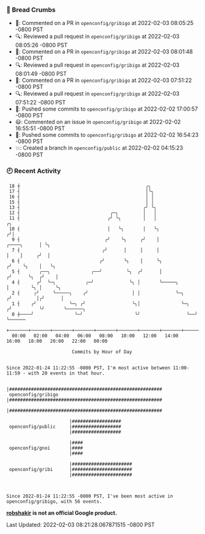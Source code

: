 ### 🍞 Bread Crumbs

 * 💬: Commented on a PR in  `openconfig/gribigo` at 2022-02-03 08:05:25 -0800 PST
 * 🔍: Reviewed a pull request in  `openconfig/gribigo` at 2022-02-03 08:05:26 -0800 PST
 * 💬: Commented on a PR in  `openconfig/gribigo` at 2022-02-03 08:01:48 -0800 PST
 * 🔍: Reviewed a pull request in  `openconfig/gribigo` at 2022-02-03 08:01:49 -0800 PST
 * 💬: Commented on a PR in  `openconfig/gribigo` at 2022-02-03 07:51:22 -0800 PST
 * 🔍: Reviewed a pull request in  `openconfig/gribigo` at 2022-02-03 07:51:22 -0800 PST
 * 🚢: Pushed some commits to `openconfig/gribigo` at 2022-02-02 17:00:57 -0800 PST
 * 😃: Commented on an issue in `openconfig/gribigo` at 2022-02-02 16:55:51 -0800 PST
 * 🚢: Pushed some commits to `openconfig/gribigo` at 2022-02-02 16:54:23 -0800 PST
 * 💥: Created a branch in `openconfig/public` at 2022-02-02 04:15:23 -0800 PST

### 🕘 Recent Activity
```
 18 ┼                                              ╭╮
 17 ┤                                              │╰╮
 16 ┤                                              │ │
 15 ┤                                              │ │
 13 ┤                                             ╭╯ ╰╮
 12 ┤                                 ╭─╮         │   │
 11 ┤                                ╭╯ ╰╮        │   │                               ╭╮
 10 ┤                                │   ╰╮       │   ╰╮                             ╭╯│
  9 ┤                               ╭╯    ╰╮     ╭╯    │                 ╭────╮      │ ╰╮
  7 ┤                              ╭╯      │     │     │                 │    │     ╭╯  │
  6 ┤                             ╭╯       ╰╮    │     ╰╮               ╭╯    ╰╮    │   ╰╮
  5 ┤       ╭──╮               ╭──╯         ╰╮  ╭╯      │              ╭╯      ╰╮  ╭╯    │
  4 ┤      ╭╯  ╰─╮           ╭─╯             ╰╮ │       ╰─────╮        │        ╰╮ │     ╰╮
  2 ┤     ╭╯     ╰─────╮    ╭╯                │ │             ╰─╮     ╭╯         │╭╯      │
  1 ┤    ╭╯            ╰─╮ ╭╯                 ╰╮│               ╰─╮  ╭╯          ╰╯       ╰──────╮
  0 ┼────╯               ╰─╯                   ╰╯                 ╰──╯                           ╰──────
    +───────+───────+───────+───────+───────+───────+───────+───────+───────+───────+───────+───────+────
  00:00   02:00   04:00   06:00   08:00   10:00   12:00   14:00   16:00   18:00   20:00   22:00   00:00   

						Commits by Hour of Day


Since 2022-01-24 11:22:55 -0800 PST, I'm most active between 11:00-11:59 - with 20 events in that hour.

```



```
                       |########################################################
 openconfig/gribigo    |########################################################
                       |########################################################

                       |##################
 openconfig/public     |##################
                       |##################

                       |####
 openconfig/gnoi       |####
                       |####

                       |######################
 openconfig/gribi      |######################
                       |######################



Since 2022-01-24 11:22:55 -0800 PST, I've been most active in openconfig/gribigo, with 56 events.

```
**[robshakir](mailto:robjs@google.com) is not an official Google product.**  


Last Updated: 2022-02-03 08:21:28.067871515 -0800 PST
